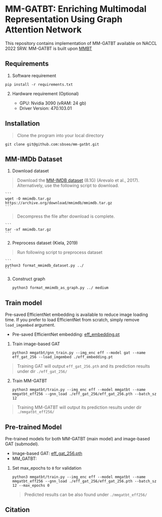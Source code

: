 # MM-GATBT: Enriching Multimodal Representation Using Graph Attention Network 

This repository contains implementation of MM-GATBT available on NACCL 2022 SRW. MM-GATBT is built upon [MMBT](https://github.com/facebookresearch/mmbt)

##  Requirements

1. Software requirement

``` 
pip install -r requirements.txt
```

2. Hardware requirement (Optional)

   - GPU: Nvidia 3090 (vRAM: 24 gb)
   - Driver Version: 470.103.01

## Installation 

> Clone the program into your local directory 

```
git clone git@github.com:sbseo/mm-gatbt.git
```

 

## MM-IMDb Dataset

1. Download dataset

> Download the [MM-IMDB dataset](https://archive.org/download/mmimdb/mmimdb.tar.gz) (8.1G) (Arevalo et al., 2017). Alternatively, use the following script to download. 

    ```   
    wget -O mmimdb.tar.gz https://archive.org/download/mmimdb/mmimdb.tar.gz
    ```

> Decompress the file after download is complete.

    ```
    tar -xf mmimdb.tar.gz
    ```

2. Preprocess dataset (Kiela, 2019)

> Run following script to preprocess dataset 

    ```
    python3 format_mmimdb_dataset.py ../
    ```

3. Construct graph

   ```
   python3 format_mmimdb_as_graph.py ../ medium
   ```


## Train model

Pre-saved EfficientNet embedding is available to reduce image loading time. If you prefer to load EfficientNet from scratch, simply remove `load_imgembed`  argument.

   - Pre-saved EfficientNet embedding: [eff_embedding.pt](https://drive.google.com/file/d/1wHsqBQfeXqGf_xEQRO7GIr7aJlkFY3bk/view?usp=sharing)

1. Train image-based GAT

    ```
    python3 mmgatbt/gnn_train.py --img_enc eff --model gat --name eff_gat_256 --load_imgembed ./eff_embedding.pt
    ```

> Training GAT will output `eff_gat_256.pth` and its prediction results under dir `./eff_gat_256/`

2. Train MM-GATBT

    ```
    python3 mmgatbt/train.py --img_enc eff --model mmgatbt --name mmgatbt_eff256 --gnn_load ./eff_gat_256/eff_gat_256.pth --batch_sz 12
    ```

> Training MM-GATBT will output its prediction results under dir `./mmgatbt_eff256/`

## Pre-trained Model

Pre-trained models for both MM-GATBT (main model) and image-based GAT (submodel). 

- Image-based GAT: [eff_gat_256.pth](https://drive.google.com/file/d/1S4ltCiWou75qKYmXnRmxU-2py0Oz6Czb/view?usp=sharing)
- MM_GATBT: 

1. Set max_epochs to `0` for validation

   ```
   python3 mmgatbt/train.py --img_enc eff --model mmgatbt --name mmgatbt_eff256 --gnn_load ./eff_gat_256/eff_gat_256.pth --batch_sz 12 --max_epochs 0 
   ```

   > Predicted results can be also found under `./mmgatbt_eff256/`

## Citation